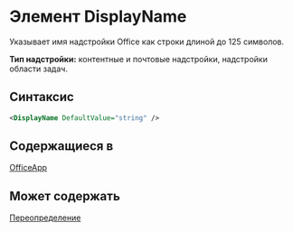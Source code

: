 # <a name="displayname-element"></a>Элемент DisplayName

Указывает имя надстройки Office как строки длиной до 125 символов.

**Тип надстройки:** контентные и почтовые надстройки, надстройки области задач.

## <a name="syntax"></a>Синтаксис

```XML
<DisplayName DefaultValue="string" />
```

## <a name="contained-in"></a>Содержащиеся в

[OfficeApp](officeapp.md)


## <a name="can-contain"></a>Может содержать

[Переопределение](override.md)

